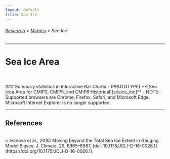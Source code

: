 ```yaml
---
layout: default
title: Sea-Ice
---
```

###### [Research][research] > [Metrics][metrics] > Sea Ice
---

# Sea Ice Area
<br/>


<br/>
### Summary statistics in Interactive Bar Charts
  - (PROTOTYPE) **[Sea Icea Area for CMIP3, CMIP5, and CMIP6 Historical][seaice_ibc]**
  - NOTE: Supported browsers are Chrome, Firefox, Safari, and Microsoft Edge. Microsoft Internet Explorer is no longer supported.

---

## References
<br/>
> Ivanova et al., 2016: Moving beyond the Total Sea Ice Extent in Gauging Model Biases. J. Climate, 29, 8965–8987, [doi: 10.1175/JCLI-D-16-0026.1](https://doi.org/10.1175/JCLI-D-16-0026.1).

[seaice_ibc]: https://pcmdi.llnl.gov/pmp-preliminary-results/graphics/sea_ice/sea_ice_interactive_v20241010.html

[research]:{{site.baseurl}}/research
[metrics]:{{site.baseurl}}/research/metrics
